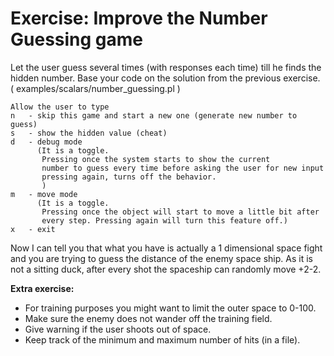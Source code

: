 # Exercise: Improve the Number Guessing game



Let the user guess several times (with responses each time) till he finds
the hidden number. Base your code on the solution from the previous exercise.
( examples/scalars/number_guessing.pl )



```
Allow the user to type
n   - skip this game and start a new one (generate new number to guess)
s   - show the hidden value (cheat)
d   - debug mode 
      (It is a toggle. 
       Pressing once the system starts to show the current
       number to guess every time before asking the user for new input
       pressing again, turns off the behavior.
       )
m   - move mode
      (It is a toggle.
       Pressing once the object will start to move a little bit after
       every step. Pressing again will turn this feature off.)
x   - exit
```


Now I can tell you that what you have is actually a 1 dimensional space fight
and you are trying to guess the distance of the enemy space ship.
As it is not a sitting duck, after every shot the spaceship can randomly move +2-2.

**Extra exercise:**

* For training purposes you might want to limit the outer space to 0-100.
* Make sure the enemy does not wander off the training field.
* Give warning if the user shoots out of space.
* Keep track of the minimum and maximum number of hits (in a file).



